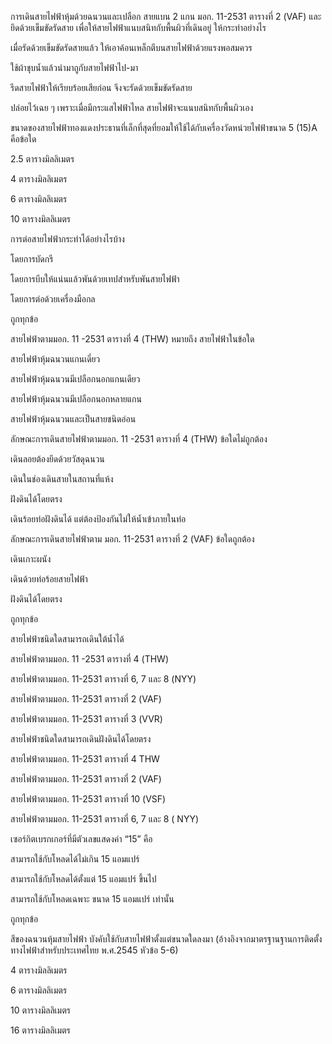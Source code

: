 <!--สมมติว่าเริ่มไฟล์เป็นบรรทัดแรก -->
<!--!#@ Code: TSS04415001L1-3 -->
<!--!#@ Title: การเลือกชนิดและขนาดของสายไฟฟ้า (Cable) ตัวนำแท่ง (Bus bar) ตัวต้านทาน และตัวเหนี่ยวนำ -->
<!--!#@ Subject: ช่างไฟฟ้าภายในอาคาร ระดับ 1 -->
<!--!#@ Desc: -->
<!--!#@ Q1 -->
การเดินสายไฟฟ้าหุ้มด้วยฉนวนและเปลือก สายแบน 2 แกน มอก. 11-2531 ตารางที่ 2  (VAF) และยึดด้วยเข็มขัดรัดสาย เพื่อให้สายไฟฟ้าแนบสนิทกับพื้นผิวที่เดินอยู่ ให้กระทำอย่างไร
<!--!#@ C -->  
เมื่อรัดด้วยเข็มขัดรัดสายแล้ว ให้เอาค้อนเหล็กตีบนสายไฟฟ้าด้วยแรงพอสมควร 
<!--!#@ C -->  
ใช้ผ้าชุบน้ำแล้วนำมาถูกับสายไฟฟ้าไป-มา  
<!--!#@ C* -->
รีดสายไฟฟ้าให้เรียบร้อยเสียก่อน จึงจะรัดด้วยเข็มขัดรัดสาย   
<!--!#@ C -->
ปล่อยไว้เฉย ๆ เพราะเมื่อมีกระแสไฟฟ้าไหล สายไฟฟ้าจะแนบสนิทกับพื้นผิวเอง

<!--!#@ Q2 -->
ขนาดของสายไฟฟ้าทองแดงประธานที่เล็กที่สุดที่ยอมให้ใช้ได้กับเครื่องวัดหน่วยไฟฟ้าขนาด 5 (15)A  คือข้อใด   
<!--!#@ C -->
2.5 ตารางมิลลิเมตร
<!--!#@ C* -->  
4 ตารางมิลลิเมตร   
<!--!#@ C -->
6 ตารางมิลลิเมตร  
<!--!#@ C -->
10 ตารางมิลลิเมตร

<!--!#@ Q3 no random -->
การต่อสายไฟฟ้ากระทำได้อย่างไรบ้าง   
<!--!#@ C -->
โดยการบัดกรี 
<!--!#@ C -->  
โดยการบีบให้แน่นแล้วพันด้วยเทปสำหรับพันสายไฟฟ้า
<!--!#@ C -->  
โดยการต่อด้วยเครื่องมือกล  
<!--!#@ C* -->
ถูกทุกข้อ

<!--!#@ Q4 -->
สายไฟฟ้าตามมอก. 11 -2531 ตารางที่ 4 (THW) หมายถึง สายไฟฟ้าในข้อใด   
<!--!#@ C* -->
สายไฟฟ้าหุ้มฉนวนแกนเดี่ยว   
<!--!#@ C --> 
สายไฟฟ้าหุ้มฉนวนมีเปลือกนอกแกนเดียว
<!--!#@ C -->  
สายไฟฟ้าหุ้มฉนวนมีเปลือกนอกหลายแกน    
<!--!#@ C -->
สายไฟฟ้าหุ้มฉนวนและเป็นสายชนิดอ่อน

<!--!#@ Q5 -->
ลักษณะการเดินสายไฟฟ้าตามมอก. 11 -2531 ตารางที่ 4 (THW) ข้อใดไม่ถูกต้อง  
<!--!#@ C -->
เดินลอยต้องยึดด้วยวัสดุฉนวน  
<!--!#@ C -->
เดินในช่องเดินสายในสถานที่แห้ง 
<!--!#@ C* -->  
ฝังดินได้โดยตรง    
<!--!#@ C -->
เดินร้อยท่อฝังดินได้ แต่ต้องป้องกันไม่ให้น้ำเข้าภายในท่อ
  
<!--!#@ Q6 no random -->
ลักษณะการเดินสายไฟฟ้าตาม มอก. 11-2531 ตารางที่ 2 (VAF) ข้อใดถูกต้อง
<!--!#@ C* -->  
เดินเกาะผนัง 
<!--!#@ C -->  
เดินด้วยท่อร้อยสายไฟฟ้า  
<!--!#@ C -->
ฝังดินได้โดยตรง   
<!--!#@ C -->
ถูกทุกข้อ

<!--!#@ Q7 -->
สายไฟฟ้าชนิดใดสามารถเดินใต้น้ำได้     
<!--!#@ C -->
สายไฟฟ้าตามมอก. 11 -2531 ตารางที่ 4 (THW) 
<!--!#@ C* -->  
สายไฟฟ้าตามมอก. 11-2531 ตารางที่ 6, 7 และ 8 (NYY)   
<!--!#@ C -->
สายไฟฟ้าตามมอก. 11-2531 ตารางที่ 2 (VAF)  
<!--!#@ C -->
สายไฟฟ้าตามมอก. 11-2531 ตารางที่ 3 (VVR)

<!--!#@ Q8 -->
สายไฟฟ้าชนิดใดสามารถเดินฝังดินได้โดยตรง   
<!--!#@ C -->
สายไฟฟ้าตามมอก. 11-2531 ตารางที่ 4 THW 
<!--!#@ C -->  
สายไฟฟ้าตามมอก. 11-2531 ตารางที่ 2 (VAF)
<!--!#@ C -->  
สายไฟฟ้าตามมอก. 11-2531 ตารางที่ 10 (VSF)  
<!--!#@ C* -->
สายไฟฟ้าตามมอก. 11-2531 ตารางที่ 6, 7 และ 8 ( NYY)

<!--!#@ Q9 no random -->
เซอร์กิตเบรกเกอร์ที่มีตัวเลขแสดงค่า “15”  คือ   
<!--!#@ C* -->
สามารถใช้กับโหลดได้ไม่เกิน 15 แอมแปร์   
<!--!#@ C --> 
สามารถใช้กับโหลดได้ตั้งแต่ 15 แอมแปร์ ขึ้นไป
<!--!#@ C -->  
สามารถใช้กับโหลดเฉพาะ ขนาด 15 แอมแปร์ เท่านั้น      
<!--!#@ C -->
ถูกทุกข้อ

<!--!#@ Q10 -->
สีของฉนวนหุ้มสายไฟฟ้า บังคับใช้กับสายไฟฟ้าตั้งแต่ขนาดใดลงมา (อ้างอิงจากมาตรฐานฐานการติดตั้งทางไฟฟ้าสำหรับประเทศไทย พ.ศ.2545 หัวข้อ 5-6)  
<!--!#@ C -->
4 ตารางมิลลิเมตร  
<!--!#@ C -->
6 ตารางมิลลิเมตร 
<!--!#@ C -->  
10 ตารางมิลลิเมตร    
<!--!#@ C* -->
16 ตารางมิลลิเมตร